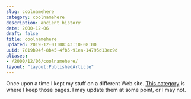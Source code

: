 ```yaml
---
slug: coolnamehere
category: coolnamehere
description: ancient history
date: 2000-12-06
draft: false
title: coolnamehere
updated: 2019-12-01T08:43:10-08:00
uuid: 7819b94f-8b45-4fb5-91ea-14795d13ec9d
aliases:
- /2000/12/06/coolnamehere/
layout: "layout:PublishedArticle"
---
```


Once upon a time I kept my stuff on a different Web site. [This
category](/categories/coolnamehere) is where I keep those pages. I may
update them at some point, or I may not.
